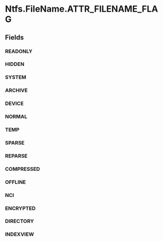 ﻿


# Ntfs.FileName.ATTR_FILENAME_FLAG

## Fields

### READONLY

### HIDDEN

### SYSTEM

### ARCHIVE

### DEVICE

### NORMAL

### TEMP

### SPARSE

### REPARSE

### COMPRESSED

### OFFLINE

### NCI

### ENCRYPTED

### DIRECTORY

### INDEXVIEW
